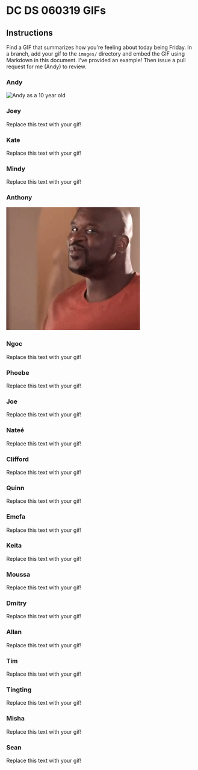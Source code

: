 # DC DS 060319 GIFs

## Instructions

Find a GIF that summarizes how you're feeling about today being Friday.  In a branch, add your gif to the `images/` directory and embed the GIF using Markdown in this document.  I've provided an example!  Then issue a pull request for me (Andy) to review.

### Andy
![Andy as a 10 year old](images/andy.gif)
### Joey
Replace this text with your gif!
### Kate
Replace this text with your gif!
### Mindy
Replace this text with your gif!
### Anthony
![Anthony today](images/anthony.gif)
### Ngoc
Replace this text with your gif!
### Phoebe
Replace this text with your gif!
### Joe
Replace this text with your gif!
### Nateé
Replace this text with your gif!
### Clifford
Replace this text with your gif!
### Quinn
Replace this text with your gif!
### Emefa
Replace this text with your gif!
### Keita
Replace this text with your gif!
### Moussa
Replace this text with your gif!
### Dmitry
Replace this text with your gif!
### Allan
Replace this text with your gif!
### Tim
Replace this text with your gif!
### Tingting
Replace this text with your gif!
### Misha
Replace this text with your gif!
### Sean
Replace this text with your gif!
